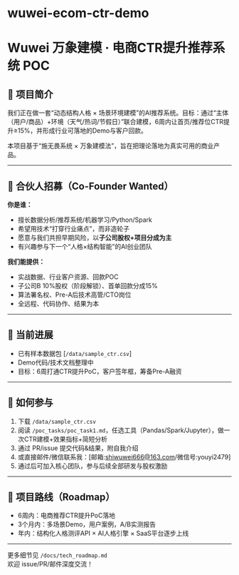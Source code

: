 # wuwei-ecom-ctr-demo
# Wuwei 万象建模 · 电商CTR提升推荐系统 POC

## 🧠 项目简介
我们正在做一套“动态结构人格 × 场景环境建模”的AI推荐系统。目标：通过“主体（用户/商品）+环境（天气/热词/节假日）”联合建模，6周内让首页/推荐位CTR提升≥15%，并形成行业可落地的Demo与客户回款。

本项目基于“施无畏系统 × 万象建模法”，旨在把理论落地为真实可用的商业产品。

---

## 🔎 合伙人招募（Co-Founder Wanted）

**你是谁：**
- 擅长数据分析/推荐系统/机器学习/Python/Spark
- 希望用技术“打穿行业痛点”，而非造轮子
- 愿意与我们共担早期风险，以**子公司股权+项目分成为主**
- 有兴趣参与下一个“人格×结构智能”的AI创业团队

**我们能提供：**
- 实战数据、行业客户资源、回款POC
- 子公司B 10%股权（阶段解锁）、首单回款分成15%
- 算法署名权、Pre-A后技术高管/CTO岗位
- 全远程、代码协作、结果为本

---

## 🧩 当前进展
- 已有样本数据包 [`/data/sample_ctr.csv`]
- Demo代码/技术文档整理中
- 目标：6周打通CTR提升PoC，客户签年框，筹备Pre-A融资

---

## 🚀 如何参与
1. 下载 `/data/sample_ctr.csv`
2. 阅读 `/poc_tasks/poc_task1.md`，任选工具（Pandas/Spark/Jupyter），做一次CTR建模+效果指标+简短分析
3. 通过 PR/issue 提交代码&结果，附自我介绍
4. 或直接邮件/微信联系我：[邮箱:shiwuwei666@163.com/微信号:youyi2479]
5. 通过后可加入核心团队，参与后续全部研发与股权激励

---

## 👀 项目路线（Roadmap）
- 6周内：电商推荐CTR提升PoC落地
- 3个月内：多场景Demo，用户案例，A/B实测报告
- 年内：结构化人格测评API × AI人格引擎 × SaaS平台逐步上线

---

更多细节见 `/docs/tech_roadmap.md`  
欢迎 issue/PR/邮件深度交流！